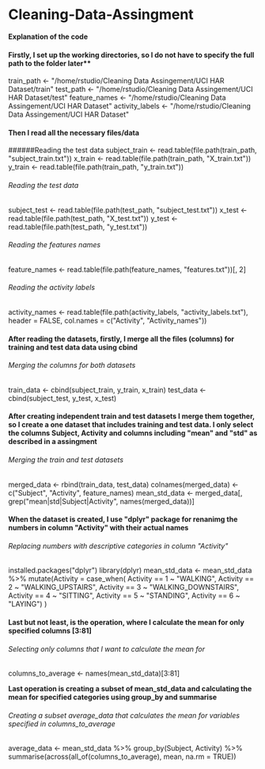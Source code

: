 # Cleaning-Data-Assingment
**Explanation of the code**


#### Firstly, I set up the working directories, so I do not have to specify the full path to the folder later**
train_path <- "/home/rstudio/Cleaning Data Assingement/UCI HAR Dataset/train"
test_path <- "/home/rstudio/Cleaning Data Assingement/UCI HAR Dataset/test"
feature_names <- "/home/rstudio/Cleaning Data Assingement/UCI HAR Dataset"
activity_labels <- "/home/rstudio/Cleaning Data Assingement/UCI HAR Dataset"

#### Then I read all the necessary files/data

######Reading the test data
subject_train <- read.table(file.path(train_path, "subject_train.txt"))
x_train <- read.table(file.path(train_path, "X_train.txt"))
y_train <- read.table(file.path(train_path, "y_train.txt"))

###### Reading the test data
subject_test <- read.table(file.path(test_path, "subject_test.txt"))
x_test <- read.table(file.path(test_path, "X_test.txt"))
y_test <- read.table(file.path(test_path, "y_test.txt"))

###### Reading the features names
feature_names <- read.table(file.path(feature_names, "features.txt"))[, 2]

###### Reading the activity labels
activity_names <- read.table(file.path(activity_labels, "activity_labels.txt"), header = FALSE, col.names = c("Activity", "Activity_names"))

#### After reading the datasets, firstly, I merge all the files (columns) for training and test data data using cbind

###### Merging the columns for both datasets
train_data <- cbind(subject_train, y_train, x_train)
test_data <- cbind(subject_test, y_test, x_test)

#### After creating independent train and test datasets I merge them together, so I create a one dataset that includes training and test data. I only select the columns Subject, Activity and columns including "mean" and "std" as described in a assingment

###### Merging the train and test datasets
merged_data <- rbind(train_data, test_data)
colnames(merged_data) <- c("Subject", "Activity", feature_names)
mean_std_data <- merged_data[, grep("mean|std|Subject|Activity", names(merged_data))]

#### When the dataset is created, I use "dplyr" package for renanimg the numbers in column "Activity" with their actual names

###### Replacing numbers with descriptive categories in column "Activity"
installed.packages("dplyr")
library(dplyr)
mean_std_data <- mean_std_data %>%
  mutate(Activity = case_when(
    Activity == 1 ~ "WALKING",
    Activity == 2 ~ "WALKING_UPSTAIRS",
    Activity == 3 ~ "WALKING_DOWNSTAIRS",
    Activity == 4 ~ "SITTING",
    Activity == 5 ~ "STANDING",
    Activity == 6 ~ "LAYING")
  )

#### Last but not least, is the operation, where I calculate the mean for only specified columns [3:81]

###### Selecting only columns that I want to calculate the mean for
columns_to_average <- names(mean_std_data)[3:81]

**Last operation is creating a subset of mean_std_data and calculating the mean for specified categories using group_by and summarise**

###### Creating a subset average_data that calculates the mean for variables specified in columns_to_average
average_data <- mean_std_data %>%
  group_by(Subject, Activity) %>%
  summarise(across(all_of(columns_to_average), mean, na.rm = TRUE))
